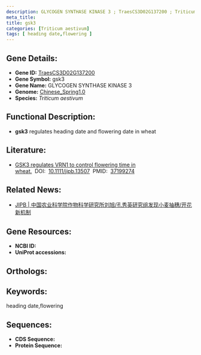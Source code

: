 ```yaml
---
description: GLYCOGEN SYNTHASE KINASE 3 ; TraesCS3D02G137200 ; Triticum aestivum
meta_title:
title: gsk3
categories: [Triticum aestivum]
tags: [ heading date,flowering ]
---
```


## Gene Details:
- **Gene ID:**	[TraesCS3D02G137200]()
- **Gene Symbol:** gsk3
- **Gene Name:** GLYCOGEN SYNTHASE KINASE 3
- **Genome:** [Chinese_Spring1.0]()
- **Species:** *Triticum aestivum*

## Functional Description:
   - **gsk3** regulates heading date and flowering date in wheat

## Literature:
   - [GSK3 regulates VRN1 to control flowering time in wheat.]( https://onlinelibrary.wiley.com/doi/10.1111/jipb.13507)&nbsp;&nbsp;DOI:&nbsp;&nbsp;[10.1111/jipb.13507](https://onlinelibrary.wiley.com/doi/10.1111/jipb.13507)&nbsp;&nbsp;PMID:&nbsp;&nbsp;[37199274](https://pubmed.ncbi.nlm.nih.gov/37199274/)

## Related News:
   - [JIPB | 中国农业科学院作物科学研究所刘旭/孔秀英研究组发现小麦抽穗/开花新机制](https://mp.weixin.qq.com/s/zgOoF61UubNTCovzDs12tA)

## Gene Resources:
- **NCBI ID:** [](https://www.ncbi.nlm.nih.gov/gene/?term=)
- **UniProt accessions:** [](https://www.uniprot.org/uniprotkb//entry)

## Orthologs:

## Keywords:
heading date,flowering

## Sequences:
- **CDS Sequence:**
- **Protein Sequence:**
